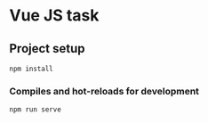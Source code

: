 # Vue JS task

## Project setup
```
npm install
```

### Compiles and hot-reloads for development
```
npm run serve
```


